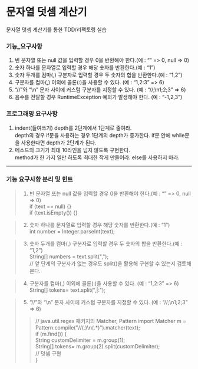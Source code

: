 # 문자열 덧셈 계산기
문자열 덧셈 계산기를 통한 TDD/리팩토링 실습

### 기능_요구사항
1. 빈 문자열 또는 null 값을 입력할 경우 0을 반환해야 한다.(예 : “” => 0, null => 0)
2. 숫자 하나를 문자열로 입력할 경우 해당 숫자를 반환한다.(예 : “1”)
3. 숫자 두개를 컴마(,) 구분자로 입력할 경우 두 숫자의 합을 반환한다.(예 : “1,2”)
4. 구분자를 컴마(,) 이외에 콜론(:)을 사용할 수 있다. (예 : “1,2:3” => 6)
5. “//”와 “\n” 문자 사이에 커스텀 구분자를 지정할 수 있다. (예 : “//;\n1;2;3” => 6)
6. 음수를 전달할 경우 RuntimeException 예외가 발생해야 한다. (예 : “-1,2,3”)


### 프로그래밍 요구사항
1. indent(들여쓰기) depth를 2단계에서 1단계로 줄여라.   
depth의 경우 if문을 사용하는 경우 1단계의 depth가 증가한다. if문 안에 while문을 사용한다면 depth가 2단계가 된다.
2. 메소드의 크기가 최대 10라인을 넘지 않도록 구현한다.   
method가 한 가지 일만 하도록 최대한 작게 만들어라.
else를 사용하지 마라.

<hr/>

### 기능 요구사항 분리 및 힌트
> 1. 빈 문자열 또는 null 값을 입력할 경우 0을 반환해야 한다.(예 : “” => 0, null => 0)   
   if (text == null) {}   
   if (text.isEmpty()) {}   

> 2. 숫자 하나를 문자열로 입력할 경우 해당 숫자를 반환한다.(예 : “1”)   
   int number = Integer.parseInt(text);

> 3. 숫자 두개를 컴마(,) 구분자로 입력할 경우 두 숫자의 합을 반환한다.(예 : “1,2”)   
   String[] numbers = text.split(",");   
   // 앞 단계의 구분자가 없는 경우도 split()을 활용해 구현할 수 있는지 검토해 본다.  

> 4.  구분자를 컴마(,) 이외에 콜론(:)을 사용할 수 있다. (예 : “1,2:3” => 6)   
> String[] tokens= text.split(",|:");   

> 5. “//”와 “\n” 문자 사이에 커스텀 구분자를 지정할 수 있다. (예 : “//;\n1;2;3” => 6)
>>  // java.util.regex 패키지의 Matcher, Pattern import
    Matcher m = Pattern.compile("//(.)\n(.*)").matcher(text);   
    if (m.find()) {   
    String customDelimiter = m.group(1);   
    String[] tokens= m.group(2).split(customDelimiter);   
    // 덧셈 구현   
    }
